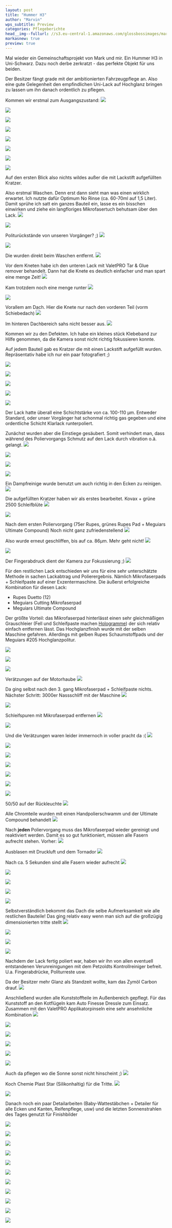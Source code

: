 ```yaml
---
layout: post
title: "Hummer H3"
author: "Marvin"
wps_subtitle: Preview
categories: Pflegeberichte
head__img--fullurl: //s3.eu-central-1.amazonaws.com/glossbossimages/marvin/hummerh3/P1020840.JPG
markasnew: true
preview: true
---
```

Mal wieder ein Gemeinschaftsprojekt von Mark und mir. Ein Hummer H3 in Uni-Schwarz. Dazu noch derbe zerkratzt - das perfekte Objekt für uns beiden.

Der Besitzer fängt grade mit der ambitionierten Fahrzeugpflege an. Also eine gute Gelegenheit den empfindlichen Uni-Lack auf Hochglanz bringen zu lassen um ihn danach ordentlich zu pflegen.

Kommen wir erstmal zum Ausgangszustand:
![](//s3.eu-central-1.amazonaws.com/glossbossimages/marvin/hummerh3/P1020722.JPG)


![](//s3.eu-central-1.amazonaws.com/glossbossimages/marvin/hummerh3/P1020723.JPG)


![](//s3.eu-central-1.amazonaws.com/glossbossimages/marvin/hummerh3/P1020724.JPG)


![](//s3.eu-central-1.amazonaws.com/glossbossimages/marvin/hummerh3/P1020725.JPG)


![](//s3.eu-central-1.amazonaws.com/glossbossimages/marvin/hummerh3/P1020726.JPG)


![](//s3.eu-central-1.amazonaws.com/glossbossimages/marvin/hummerh3/P1020727.JPG)


![](//s3.eu-central-1.amazonaws.com/glossbossimages/marvin/hummerh3/P1020728.JPG)


![](//s3.eu-central-1.amazonaws.com/glossbossimages/marvin/hummerh3/P1020729.JPG)

Auf den ersten Blick also nichts wildes außer die mit Lackstift aufgefüllten Kratzer. 

Also erstmal Waschen. Denn erst dann sieht man was einen wirklich erwartet. Ich nutzte dafür Optimum No Rinse (ca. 60-70ml auf 1,5 Liter).
Damit sprühe ich satt ein ganzes Bauteil ein, lasse es ein bisschen einwirken und ziehe ein langfloriges Mikrofasertuch behutsam über den Lack. 
![](//s3.eu-central-1.amazonaws.com/glossbossimages/marvin/hummerh3/P1020733.JPG)


![](//s3.eu-central-1.amazonaws.com/glossbossimages/marvin/hummerh3/P1020734.JPG)

Politurückstände von unseren Vorgänger? ;)
![](//s3.eu-central-1.amazonaws.com/glossbossimages/marvin/hummerh3/P1020735.JPG)


![](//s3.eu-central-1.amazonaws.com/glossbossimages/marvin/hummerh3/P1020736.JPG)

Die wurden direkt beim Waschen entfernt.
![](//s3.eu-central-1.amazonaws.com/glossbossimages/marvin/hummerh3/P1020738.JPG)

Vor dem Kneten habe ich den unteren Lack mit ValetPRO Tar & Glue remover behandelt. Dann hat die Knete es deutlich einfacher und man spart eine menge Zeit!
![](//s3.eu-central-1.amazonaws.com/glossbossimages/marvin/hummerh3/P1020739.JPG)

Kam trotzdem noch eine menge runter
![](//s3.eu-central-1.amazonaws.com/glossbossimages/marvin/hummerh3/P1020740.JPG)


![](//s3.eu-central-1.amazonaws.com/glossbossimages/marvin/hummerh3/P1020741.JPG)

Vorallem am Dach. Hier die Knete nur nach den vorderen Teil (vorm Schiebedach)
![](//s3.eu-central-1.amazonaws.com/glossbossimages/marvin/hummerh3/P1020742.JPG)

Im hinteren Dachbereich sahs nicht besser aus.
![](//s3.eu-central-1.amazonaws.com/glossbossimages/marvin/hummerh3/P1020744.JPG)

Kommen wir zu den Defekten. Ich habe ein kleines stück Klebeband zur Hilfe genommen, da die Kamera sonst nicht richtig fokussieren konnte. 

Auf jedem Bauteil gab es Kratzer die mit einen Lackstift aufgefüllt wurden. Repräsentativ habe ich nur ein paar fotografiert ;)

![](//s3.eu-central-1.amazonaws.com/glossbossimages/marvin/hummerh3/P1020745.JPG)


![](//s3.eu-central-1.amazonaws.com/glossbossimages/marvin/hummerh3/P1020746.JPG)


![](//s3.eu-central-1.amazonaws.com/glossbossimages/marvin/hummerh3/P1020747.JPG)


![](//s3.eu-central-1.amazonaws.com/glossbossimages/marvin/hummerh3/P1020748.JPG)


![](//s3.eu-central-1.amazonaws.com/glossbossimages/marvin/hummerh3/P1020749.JPG)

Der Lack hatte überall eine Schichtstärke von ca. 100-110 μm. Entweder Standard, oder unser Vorgänger hat schonmal richtig gas gegeben und eine ordentliche Schicht Klarlack runterpoliert.

Zunächst wurden aber die Einstiege gesäubert. Somit verhindert man, dass während des Poliervorgangs Schmutz auf den Lack durch vibration o.ä. gelangt.
![](//s3.eu-central-1.amazonaws.com/glossbossimages/marvin/hummerh3/P1020750.JPG)


![](//s3.eu-central-1.amazonaws.com/glossbossimages/marvin/hummerh3/P1020752.JPG)


![](//s3.eu-central-1.amazonaws.com/glossbossimages/marvin/hummerh3/P1020753.JPG)


![](//s3.eu-central-1.amazonaws.com/glossbossimages/marvin/hummerh3/P1020754.JPG)

Ein Dampfreinige wurde benutzt um auch richtig in den Ecken zu reinigen.
![](//s3.eu-central-1.amazonaws.com/glossbossimages/marvin/hummerh3/P1020755.JPG)

Die aufgefüllten Kratzer haben wir als erstes bearbeitet. Kovax + grüne 2500 Schleifblüte
![](//s3.eu-central-1.amazonaws.com/glossbossimages/marvin/hummerh3/P1020756.JPG)


![](//s3.eu-central-1.amazonaws.com/glossbossimages/marvin/hummerh3/P1020757.JPG)

Nach dem ersten Poliervorgang (75er Rupes, grünes Rupes Pad + Meguiars Ultimate Compound) Noch nicht ganz zufriedenstellend
![](//s3.eu-central-1.amazonaws.com/glossbossimages/marvin/hummerh3/P1020758.JPG)

Also wurde erneut geschliffen, bis auf ca. 86μm. Mehr geht nicht!
![](//s3.eu-central-1.amazonaws.com/glossbossimages/marvin/hummerh3/P1020759.JPG)


![](//s3.eu-central-1.amazonaws.com/glossbossimages/marvin/hummerh3/P1020763.JPG)

Der Fingerabdruck dient der Kamera zur Fokussierung ;)
![](//s3.eu-central-1.amazonaws.com/glossbossimages/marvin/hummerh3/P1020764.JPG)

Für den restlichen Lack entschieden wir uns für eine sehr unterschätzte Methode in sachen Lackabtrag und Polierergebnis. Nämlich Mikrofaserpads + Schleifpaste auf einer Exzentermaschine. Die äußerst erfolgreiche Kombination für diesen Lack:

- Rupes Duetto (12)
- Meguiars Cutting Mikrofaserpad
- Meguiars Ultimate Compound

Der größte Vorteil: das Mikrofaserpad hinterlässt einen sehr gleichmäßigen Grauschleier (Fell und Schleifpaste machen [Hologramme](https://glossboss.de/allgemein/es-gibt-3-arten-von-kratzern-im-lack/)) der sich relativ einfach entfernen lässt. Das Hochglanzfinish wurde mit der selben Maschine gefahren. Allerdings mit gelben Rupes Schaumstoffpads und der Meguiars #205 Hochglanzpolitur.

![](//s3.eu-central-1.amazonaws.com/glossbossimages/marvin/hummerh3/P1020765.JPG)


![](//s3.eu-central-1.amazonaws.com/glossbossimages/marvin/hummerh3/P1020766.JPG)


![](//s3.eu-central-1.amazonaws.com/glossbossimages/marvin/hummerh3/P1020768.JPG)

Verätzungen auf der Motorhaube
![](//s3.eu-central-1.amazonaws.com/glossbossimages/marvin/hummerh3/P1020769.JPG)

Da ging selbst nach den 3. gang Mikrofaserpad + Schleifpaste nichts. Nächster Schritt: 3000er Nassschliff mit der Maschine
![](//s3.eu-central-1.amazonaws.com/glossbossimages/marvin/hummerh3/P1020770.JPG)


![](//s3.eu-central-1.amazonaws.com/glossbossimages/marvin/hummerh3/P1020771.JPG)

Schleifspuren mit Mikrofaserpad entfernen
![](//s3.eu-central-1.amazonaws.com/glossbossimages/marvin/hummerh3/P1020772.JPG)


![](//s3.eu-central-1.amazonaws.com/glossbossimages/marvin/hummerh3/P1020773.JPG)

Und die Verätzungen waren leider immernoch in voller pracht da :(
![](//s3.eu-central-1.amazonaws.com/glossbossimages/marvin/hummerh3/P1020775.JPG)


![](//s3.eu-central-1.amazonaws.com/glossbossimages/marvin/hummerh3/P1020777.JPG)


![](//s3.eu-central-1.amazonaws.com/glossbossimages/marvin/hummerh3/P1020780.JPG)


![](//s3.eu-central-1.amazonaws.com/glossbossimages/marvin/hummerh3/P1020782.JPG)


![](//s3.eu-central-1.amazonaws.com/glossbossimages/marvin/hummerh3/P1020783.JPG)


![](//s3.eu-central-1.amazonaws.com/glossbossimages/marvin/hummerh3/P1020784.JPG)


![](//s3.eu-central-1.amazonaws.com/glossbossimages/marvin/hummerh3/P1020785.JPG)

50/50 auf der Rückleuchte
![](//s3.eu-central-1.amazonaws.com/glossbossimages/marvin/hummerh3/P1020789.JPG)

Alle Chromteile wurden mit einen Handpolierschwamm und der Ultimate Compound behandelt
![](//s3.eu-central-1.amazonaws.com/glossbossimages/marvin/hummerh3/P1020790.JPG)

Nach **jeden** Poliervorgang muss das Mikrofaserpad wieder gereinigt und reaktiviert werden. Damit es so gut funktioniert, müssen alle Fasern aufrecht stehen. Vorher:
![](//s3.eu-central-1.amazonaws.com/glossbossimages/marvin/hummerh3/P1020793.JPG)

Ausblasen mit Druckluft und dem Tornador
![](//s3.eu-central-1.amazonaws.com/glossbossimages/marvin/hummerh3/P1020794.JPG)

Nach ca. 5 Sekunden sind alle Fasern wieder aufrecht
![](//s3.eu-central-1.amazonaws.com/glossbossimages/marvin/hummerh3/P1020795.JPG)


![](//s3.eu-central-1.amazonaws.com/glossbossimages/marvin/hummerh3/P1020796.JPG)


![](//s3.eu-central-1.amazonaws.com/glossbossimages/marvin/hummerh3/P1020799.JPG)


![](//s3.eu-central-1.amazonaws.com/glossbossimages/marvin/hummerh3/P1020800.JPG)


![](//s3.eu-central-1.amazonaws.com/glossbossimages/marvin/hummerh3/P1020802.JPG)

Selbstverständlich bekommt das Dach die selbe Aufmerksamkeit wie alle restlichen Bauteile! Das ging relativ easy wenn man sich auf die großzügig dimensionierten tritte stellt
![](//s3.eu-central-1.amazonaws.com/glossbossimages/marvin/hummerh3/P1020803.JPG)


![](//s3.eu-central-1.amazonaws.com/glossbossimages/marvin/hummerh3/P1020806.JPG)


![](//s3.eu-central-1.amazonaws.com/glossbossimages/marvin/hummerh3/P1020807.JPG)


![](//s3.eu-central-1.amazonaws.com/glossbossimages/marvin/hummerh3/P1020808.JPG)

Nachdem der Lack fertig poliert war, haben wir ihn von allen eventuell entstandenen Verunreinigungen mit dem Petzoldts Kontrollreiniger befreit. U.a. Fingerabdrücke, Politurreste usw.

Da der Besitzer mehr Glanz als Standzeit wollte, kam das Zymöl Carbon drauf. 
![](//s3.eu-central-1.amazonaws.com/glossbossimages/marvin/hummerh3/P1020813.JPG)

Anschließend wurden alle Kunststoffteile im Außenbereich gepflegt. Für das Kunststoff an den Kotflügeln kam Auto Finesse Dressle zum Einsatz. Zusammen mit den ValetPRO Applikatorpinseln eine sehr ansehnliche Kombination
![](//s3.eu-central-1.amazonaws.com/glossbossimages/marvin/hummerh3/P1020815.JPG)


![](//s3.eu-central-1.amazonaws.com/glossbossimages/marvin/hummerh3/P1020816.JPG)


![](//s3.eu-central-1.amazonaws.com/glossbossimages/marvin/hummerh3/P1020817.JPG)


![](//s3.eu-central-1.amazonaws.com/glossbossimages/marvin/hummerh3/P1020818.JPG)


![](//s3.eu-central-1.amazonaws.com/glossbossimages/marvin/hummerh3/P1020819.JPG)


![](//s3.eu-central-1.amazonaws.com/glossbossimages/marvin/hummerh3/P1020820.JPG)

Auch da pflegen wo die Sonne sonst nicht hinscheint ;)
![](//s3.eu-central-1.amazonaws.com/glossbossimages/marvin/hummerh3/P1020821.JPG)

Koch Chemie Plast Star (Silikonhaltig) für die Tritte. 
![](//s3.eu-central-1.amazonaws.com/glossbossimages/marvin/hummerh3/P1020822.JPG)


![](//s3.eu-central-1.amazonaws.com/glossbossimages/marvin/hummerh3/P1020823.JPG)

Danach noch ein paar Detailarbeiten (Baby-Wattestäbchen + Detailer für alle Ecken und Kanten, Reifenpflege,  usw) und die letzten Sonnenstrahlen des Tages genutzt für Finishbilder

![](//s3.eu-central-1.amazonaws.com/glossbossimages/marvin/hummerh3/P1020825.JPG)


![](//s3.eu-central-1.amazonaws.com/glossbossimages/marvin/hummerh3/P1020826.JPG)


![](//s3.eu-central-1.amazonaws.com/glossbossimages/marvin/hummerh3/P1020827.JPG)


![](//s3.eu-central-1.amazonaws.com/glossbossimages/marvin/hummerh3/P1020828.JPG)


![](//s3.eu-central-1.amazonaws.com/glossbossimages/marvin/hummerh3/P1020829.JPG)


![](//s3.eu-central-1.amazonaws.com/glossbossimages/marvin/hummerh3/P1020833.JPG)


![](//s3.eu-central-1.amazonaws.com/glossbossimages/marvin/hummerh3/P1020834.JPG)


![](//s3.eu-central-1.amazonaws.com/glossbossimages/marvin/hummerh3/P1020840.JPG)


![](//s3.eu-central-1.amazonaws.com/glossbossimages/marvin/hummerh3/P1020843.JPG)


![](//s3.eu-central-1.amazonaws.com/glossbossimages/marvin/hummerh3/P1020844.JPG)


![](//s3.eu-central-1.amazonaws.com/glossbossimages/marvin/hummerh3/P1020845.JPG)


